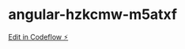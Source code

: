 # angular-hzkcmw-m5atxf

[Edit in Codeflow ⚡️](https://stackblitz.com/~/github.com/murunwas/angular-hzkcmw-m5atxf)